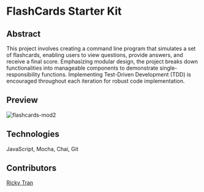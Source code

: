 # FlashCards Starter Kit

## Abstract

This project involves creating a command line program that simulates a set of flashcards, enabling users to view questions, provide answers, and receive a final score. Emphasizing modular design, the project breaks down functionalities into manageable components to demonstrate single-responsibility functions. Implementing Test-Driven Development (TDD) is encouraged throughout each iteration for robust code implementation.

## Preview
![flashcards-mod2](https://github.com/rickytrandev/flashcards-2mod/assets/105529508/4b972557-f264-49dc-ae2a-05552f7a2c96)


## Technologies
JavaScript, Mocha, Chai, Git

## Contributors
[Ricky Tran](https://github.com/rickytrandev)
